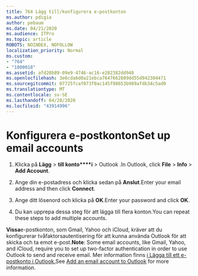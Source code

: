 ```yaml
---
title: 764 Lägg till/konfigurera e-postkonton
ms.author: pdigia
author: pebaum
ms.date: 04/21/2020
ms.audience: ITPro
ms.topic: article
ROBOTS: NOINDEX, NOFOLLOW
localization_priority: Normal
ms.custom:
- "764"
- "1800018"
ms.assetid: afd20b89-09e9-4746-ac16-e282382dd948
ms.openlocfilehash: 3e6cda6d0a21ebca7647662809dd55d942304471
ms.sourcegitcommit: 07725fcaf073f0ac145f98653b989afdb34c5ad0
ms.translationtype: MT
ms.contentlocale: sv-SE
ms.lasthandoff: 04/28/2020
ms.locfileid: "43914996"
---
```

# <a name="set-up-email-accounts"></a><span data-ttu-id="79e9f-102">Konfigurera e-postkonton</span><span class="sxs-lookup"><span data-stu-id="79e9f-102">Set up email accounts</span></span>

1. <span data-ttu-id="79e9f-103">Klicka på **Lägg** > **till konto\*\*\*\*i** > Outlook .</span><span class="sxs-lookup"><span data-stu-id="79e9f-103">In Outlook, click **File** > **Info** > **Add Account**.</span></span>

2. <span data-ttu-id="79e9f-104">Ange din e-postadress och klicka sedan på **Anslut**.</span><span class="sxs-lookup"><span data-stu-id="79e9f-104">Enter your email address and then click **Connect**.</span></span>

3. <span data-ttu-id="79e9f-105">Ange ditt lösenord och klicka på **OK**.</span><span class="sxs-lookup"><span data-stu-id="79e9f-105">Enter your password and click **OK**.</span></span>

4. <span data-ttu-id="79e9f-106">Du kan upprepa dessa steg för att lägga till flera konton.</span><span class="sxs-lookup"><span data-stu-id="79e9f-106">You can repeat these steps to add multiple accounts.</span></span>

<span data-ttu-id="79e9f-107">**Vissa**e-postkonton, som Gmail, Yahoo och iCloud, kräver att du konfigurerar tvåfaktorsautentisering för att kunna använda Outlook för att skicka och ta emot e-post.</span><span class="sxs-lookup"><span data-stu-id="79e9f-107">**Note**: Some email accounts, like Gmail, Yahoo, and iCloud, require you to set up two-factor authentication in order to use Outlook to send and receive email.</span></span> <span data-ttu-id="79e9f-108">Mer information finns [i Lägga till ett e-postkonto i Outlook.](https://support.office.com/article/6e27792a-9267-4aa4-8bb6-c84ef146101b.aspx)</span><span class="sxs-lookup"><span data-stu-id="79e9f-108">See [Add an email account to Outlook](https://support.office.com/article/6e27792a-9267-4aa4-8bb6-c84ef146101b.aspx) for more information.</span></span>
  